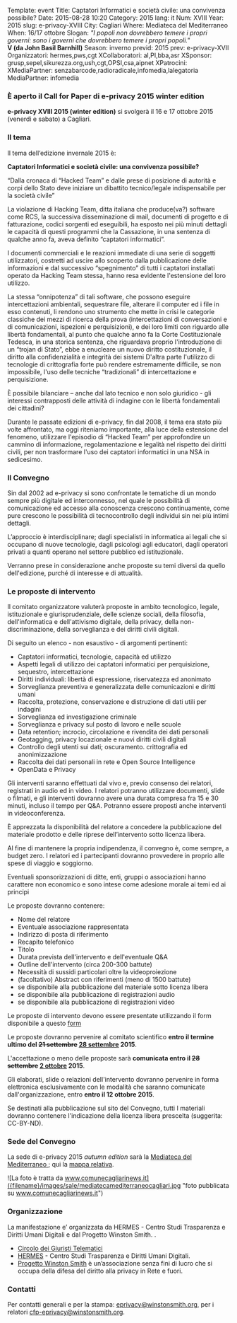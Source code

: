 Template: event
Title: Captatori Informatici e società civile: una convivenza possibile?
Date: 2015-08-28 10:20
Category: 2015
lang: it
Num: XVIII
Year: 2015
slug: e-privacy-XVIII
City: Cagliari
Where: Mediateca del Mediterraneo<br/>
When: 16/17 ottobre
Slogan: <i>"I popoli non dovrebbero temere i propri governi: sono i governi che dovrebbero temere i propri popoli."</i><br/><b>V (da John Basil Barnhill)</b>
Season: inverno
previd: 2015
prev: e-privacy-XVII
Organizzatori: hermes,pws,cgt
XCollaboratori: al,PI,bba,asr
XSponsor: grusp,sepel,sikurezza.org,ush,cgt,OPSI,csa,aipnet
XPatrocini: 
XMediaPartner: senzabarcode,radioradicale,infomedia,lalegatoria
MediaPartner: infomedia

### È **aperto**  il Call for Paper di e-privacy 2015 winter edition

**e-privacy XVIII 2015 (winter edition)** si svolgerà il 16 e 17 ottobre 2015 (venerdì e sabato) a Cagliari.


### Il tema

Il tema dell‘edizione invernale 2015 è:

**Captatori Informatici e società civile: una convivenza possibile?**


“Dalla cronaca di “Hacked Team” e dalle prese di posizione di autorità e corpi dello Stato deve 
iniziare un dibattito tecnico/legale indispensabile per la società civile”

La violazione di Hacking Team, ditta italiana che produce(va?) software come RCS, la successiva 
disseminazione di mail, documenti di progetto e di fatturazione, codici sorgenti ed eseguibili, ha esposto nei 
più minuti dettagli le capacità di questi programmi che la Cassazione, in una sentenza di qualche anno fa, 
aveva definito “captatori informatici”.

I documenti commerciali e le reazioni immediate di una serie di soggetti utilizzatori, costretti ad uscire allo 
scoperto dalla pubblicazione delle informazioni e dal successivo “spegnimento” di tutti i captatori installati 
operato da Hacking Team stessa, hanno resa evidente l'estensione del loro utilizzo.

La stessa “onnipotenza”  di tali software, che possono eseguire intercettazioni ambientali, sequestrare file, 
alterare il computer ed i file in esso contenuti, li rendono uno strumento che mette in crisi le categorie 
classiche dei mezzi di ricerca della prova (intercettazioni di conversazioni e di comunicazioni, ispezioni e 
perquisizioni), e dei loro limiti con riguardo alle libertà fondamentali, al punto che qualche anno fa la Corte 
Costituzionale Tedesca, in una storica sentenza, che riguardava proprio l'introduzione di un “trojan di 
Stato”, ebbe a enucleare un nuovo diritto costituzionale, il diritto alla confidenzialità e integrità dei sistemi 
D'altra parte l'utilizzo di tecnologie di crittografia forte può rendere estremamente difficile, se non 
impossibile, l'uso delle tecniche “tradizionali” di intercettazione e perquisizione.

È possibile bilanciare – anche dal lato tecnico e non solo giuridico - gli interessi contrapposti delle attività di 
indagine con le libertà fondamentali dei cittadini? 

Durante le passate edizioni di e-privacy, fin dal 2008, il tema era stato più volte affrontato, ma oggi 
riteniamo importante, alla luce della estensione del fenomeno,  utilizzare l'episodio di “Hacked Team” per 
approfondire un cammino di informazione, regolamentazione e legalità nel rispetto dei diritti civili, per non 
trasformare l'uso dei captatori informatici in una NSA in sedicesimo.

### Il Convegno

Sin dal 2002 ad e-privacy si sono confrontate le tematiche di un mondo sempre più digitale ed 
interconnesso, nel quale le possibilità di comunicazione ed accesso alla conoscenza crescono 
continuamente, come pure crescono le possibilità di tecnocontrollo degli individui sin nei più 
intimi dettagli.

L’approccio è interdisciplinare; dagli specialisti in informatica ai legali che si occupano di nuove 
tecnologie, dagli psicologi agli educatori, dagli operatori privati a quanti operano nel settore 
pubblico ed istituzionale. 

Verranno prese in considerazione anche proposte su temi diversi da quello dell'edizione, purché di 
interesse e di attualità.

### Le proposte di intervento

Il comitato organizzatore valuterà proposte in ambito tecnologico, legale, istituzionale e 
giurisprudenziale, delle scienze sociali, della filosofia, dell'informatica e dell'attivismo digitale, 
della privacy, della non-discriminazione, della sorveglianza e dei diritti civili digitali.

Di seguito un elenco - non esaustivo - di argomenti pertinenti:

- Captatori informatici, tecnologie, capacità ed utilizzo
- Aspetti legali di utilizzo dei captatori informatici per perquisizione, sequestro, intercettazione
- Diritti individuali: libertà di espressione, riservatezza ed anonimato
- Sorveglianza preventiva e generalizzata delle comunicazioni e diritti umani
- Raccolta, protezione, conservazione e distruzione di dati utili per indagini
- Sorveglianza ed investigazione criminale
- Sorveglianza e privacy sul posto di lavoro e nelle scuole
- Data retention; incrocio, circolazione e rivendita dei dati personali
- Geotagging, privacy locazionale e nuovi diritti civili digitali
- Controllo degli utenti sui dati; oscuramento. crittografia ed anonimizzazione
- Raccolta dei dati personali in rete e Open Source Intelligence
- OpenData e Privacy


Gli interventi saranno effettuati dal vivo e, previo consenso dei relatori, registrati in audio ed in video. I relatori potranno utilizzare documenti, slide o filmati, e gli interventi dovranno avere una durata compresa fra 15 e 30 minuti, incluso il tempo per Q&A. Potranno essere proposti anche interventi in videoconferenza.

È apprezzata la disponibilità del relatore a concedere la pubblicazione del materiale prodotto e delle riprese
dell’intervento sotto licenza libera.

Al fine di mantenere la propria indipendenza, il convegno è, come sempre, a budget zero. 
I relatori ed i partecipanti dovranno provvedere in proprio alle spese di viaggio e soggiorno. 

Eventuali sponsorizzazioni di ditte, enti, gruppi o associazioni hanno carattere non economico
e sono intese come adesione morale ai temi ed ai principi

Le proposte dovranno contenere:

 - Nome del relatore
 - Eventuale associazione rappresentata
 - Indirizzo di posta di riferimento
 - Recapito telefonico
 - Titolo
 - Durata prevista dell'intervento e dell'eventuale Q&A
 - Outline dell'intervento (circa 200-300 battute)
 - Necessità di sussidi particolari oltre la videoproiezione
 - (facoltativo) Abstract con riferimenti (meno di 1500 battute)
 - se disponibile alla pubblicazione del materiale sotto licenza libera
 - se disponibile alla pubblicazione di registrazioni audio
 - se disponibile alla pubblicazione di registrazioni video

Le proposte di intervento devono essere presentate utilizzando il form disponibile a questo [form](/e-privacy-XVIII-proposta.html)

Le proposte dovranno pervenire al comitato scientifico **entro il
termine ultimo del <del>21 settembre</del> <ins>28
settembre</ins> 2015**.

L'accettazione o meno delle proposte sarà **comunicata entro il
<del>28 settembre</del> <ins>2 ottobre</ins> 2015**.

Gli elaborati, slide o relazioni dell'intervento dovranno pervenire in forma elettronica esclusivamente con le modalità che saranno comunicate dall'organizzazione, entro **entro il 12 ottobre 2015**.

Se destinati alla pubblicazione sul sito del Convegno, tutti I materiali dovranno contenere 
l'indicazione della licenza libera prescelta (suggerita:  CC-BY-ND).

### Sede del Convegno
  
La sede di e-privacy 2015 _autumn edition_ sarà la [ Mediateca del Mediterraneo ](http://www.comune.cagliari.it/portale/it/scheda_sito.page?contentId=SIT662); qui la [mappa relativa](http://www.openstreetmap.org/node/1582425200).   
  
![La foto è tratta da www.comunecagliarinews.it]({filename}/images/sale/mediatecamediterraneocagliari.jpg
 "foto pubblicata su www.comunecagliarinews.it")


### Organizzazione

La manifestazione e’ organizzata da HERMES - Centro Studi Trasparenza e Diritti Umani Digitali e dal Progetto Winston Smith. .

 - [Circolo dei Giuristi Telematici](http://www.giuristitelematici.it/)
 - [HERMES](http://logioshermes.org/) \- Centro Studi Trasparenza e Diritti Umani Digitali.
 - [Progetto Winston Smith](http://pws.winstonsmith.org/) è un’associazione senza fini di lucro che si occupa della difesa del diritto alla privacy in Rete e fuori.
 

### Contatti

Per contatti generali e per la stampa: [eprivacy@winstonsmith.org](mailto:eprivacy@winstonsmith.org), per i relatori [cfp-eprivacy@winstonsmith.org](mailto:cfp-eprivacy@winstonsmith.org).

